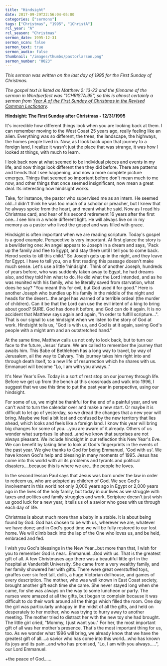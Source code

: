 ```yaml
---
title: "Hindsight"
date: 2017-09-29T22:56:04-05:00
categories: ["sermons"]
tags: ["Christmas", "1995", "1ChristA"]
rcl_year: "A"
rcl_season: "Christmas"
sermon_date: 1995-12-31
sermon_scan: false
sermon_text: true
sermon_audio: false
thumbnail: "/images/thumbs/pastorlarson.png"
sermon_number: "0023"
---
```

_This sermon was written on the last day of 1995 for the First Sunday of Christmas._

<!--more-->

_The gospel text is listed as Matthew 2: 13-23 and the filename of the sermon in Wordperfect was "1CHRISTA.95", so this is almost certainly a sermon from [Year A of the First Sunday of Christmas in the Revised Common Lectionary](https://lectionary.library.vanderbilt.edu/texts.php?id=8)._

**Hindsight: The First Sunday after Christmas - 12/31/1995**

It's incredible how different things look when you are looking back at them. I can remember moving to the West Coast 25 years ago, really feeling like an alien. Everything was so different, the trees, the landscape, the highways, the homes people lived in. Now, as I look back upon that journey to a foreign land, I realize it wasn't just the place that was strange, it was how I looked at things, with much to learn.

I look back now at what seemed to be individual pieces and events in my life, and now things look different then they did before. There are patterns and trends that I see happening, and now a more complete picture emerges. Things that seemed so important before don't mean much to me now, and other things that once seemed insignificant, now mean a great deal. Its interesting how hindsight works.

Take, for instance, the pastor who supervised me as an intern. He seemed old...I didn't think he was too much of a scholar or preacher, but I knew that he always spoke from the heart, and meant what he said. Now as I read his Christmas card, and hear of his second retirement 16 years after the first one...I see him in a whole different light. He will always live on in my memory as a pastor who lived the gospel and was filled with grace.

Hindsight is often important when we are reading scripture. Today's gospel is a good example. Perspective is very important. At first glance the story is a bewildering one: An angel appears to Joseph in a dream and says, 'Pack up the family and flee to Egypt, and stay there until I tell you to come back. Herod seeks to kill this child." So Joseph gets up in the night, and they leave for Egypt. I have to tell you, on a first reading this passage doesn't make much sense. Let's use a little 'hindsight'. Think of another Joseph, hundreds of years before, who was suddenly taken away to Egypt, he had dreams also, and they told him what to do. He did what the Lord intended, and as he was reunited with his family, who he literally saved from starvation, what does he say? "You meant this for evil, but God used it for good." Here is another Joseph who bundles up his family in the middle of the night and heads for the desert...the angel has warned of a terrible ordeal (the murder of children). Can it be that the Lord can use the evil intent of a king to bring about good? SURE. God has done it before, and God can do it again. It is no accident that Matthew says again and again, "In order to fulfill scripture...". That is our signal to use hindsight when we listen to the story of God at work.
Hindsight tells us, "God is with us, and God is at it again, saving God's people with a might arm and an outstretched hand."

At the same time, Matthew calls us not only to look back, but to turn our face to the future, Jesus' future. We are called to remember the journey that awaits him. This Babe of Bethlehem has a long way to travel, by way of Jerusalem, all the way to Calvary. This journey takes him right into and through death itself, to a new life of resurrection which he shares with us. Emmanuel will become "Lo, I am with you always.."

It's New Year's Eve. Today is a sort of rest stop on our journey through life. Before we get up from the bench at this crossroads and walk into 1996, I suggest that we use this time to put the past year in perspective, using our hindsight.

For some of us, we might be thankful for the end of a painful year, and we can't wait to turn the calendar over and make a new start. Or maybe it is difficult to let go of yesterday, so we dread the changes that a new year will bring. Maybe we feel a bit lost and confused by the new territory that lies ahead, which looks and feels like a foreign land. I know this year will bring big changes for some of you....you are aware of it already. Others of us wonder what surprises lie ahead...and we know that surprises are not always pleasant. We include hindsight in our reflection this New Year's Eve. We can benefit by taking time to look at God's fingerprints in the events of the past year. We give thanks to God for being Emmanuel, 'God with us'. We have known God's help and blessing in many moments of 1995. Jesus has come into this world with all its problems and tyrants and political disasters....because this is where we are...the people he loves.

In the second lesson Paul says that Jesus was born under the law in order to redeem us, who are adopted as children of God. We see God's involvement in this world not only 3,000 years ago in Egypt or 2,000 years ago in the lives of the holy family, but today in our lives as we struggle with taxes and politics and family struggles and work. Scripture doesn't just wish us good luck for a new year, it tells us of a savior who goes with us through each day of life.

Christmas is about much more than a baby in a stable. It is about being found by God. God has chosen to be with us, wherever we are, whatever we have done; and in God's good time we will be fully restored to our lost home. We will climb back into the lap of the One who loves us, and be held, embraced and fed.

I wish you God's blessings in the New Year...but more than that, I wish for you to remember God is near...Emmanuel...God with us. That is the greatest gift of all. A few Christmases ago there was a beautiful little girl in the hospital at Vanderbilt University. She came from a very wealthy family, and her family showered her with gifts. There were great overstuffed toys, giraffes over six feet tall, dolls, a huge Victorian dollhouse, and games of every description. The mother, who was well known in East Coast society, brought another gift each time she came. She never stayed long when she came, for she was always on the way to some luncheon or party. The nurses were amazed at all the gifts, but began to complain because it was difficult to do their work around all the things which filled the room. One day the girl was particularly unhappy in the midst of all the gifts, and held on desperately to her mother, who was trying to hurry away to another meeting. The mother tried to distract her with the new toy she had brought. The little girl cried, "Mommy, I just want you."
For her, the most important gift of all was her mother's presence. That's the most important thing for us, too. As we wonder what 1996 will bring, we already know that we have the greatest gift of all....a savior who has come into this world...who has known its joys and its pain...and who has promised, "Lo, I am with you always.....", our Lord Emmanuel.

+the peace of God......
